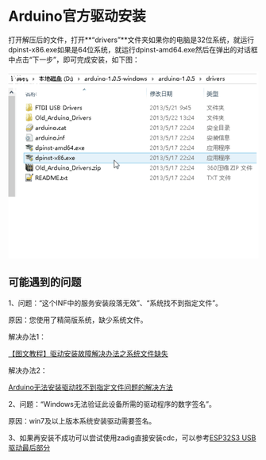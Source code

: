 # Arduino官方驱动安装

打开解压后的文件，打开**“drivers”**文件夹如果你的电脑是32位系统，就运行dpinst-x86.exe如果是64位系统，就运行dpinst-amd64.exe然后在弹出的对话框中点击“下一步”，即可完成安装，如下图：

![](picture/1.gif)

## 可能遇到的问题

1、问题：“这个INF中的服务安装段落无效”、“系统找不到指定文件”。

原因：您使用了精简版系统，缺少系统文件。

解决办法1：

[【图文教程】驱动安装故障解决办法之系统文件缺失](http://www.dfrobot.com.cn/community/forum.php?mod=viewthread&tid=23706&fromuid=724121)

解决办法2：

[Arduino无法安装驱动找不到指定文件问题的解决方法](http://mc.dfrobot.com.cn/forum.php?mod=viewthread&tid=361&fromuid=724121)

2、问题：“Windows无法验证此设备所需的驱动程序的数字签名”。

原因：win7及以上版本系统安装驱动需要签名。

3、如果再安装不成功可以尝试使用zadig直接安装cdc，可以参考[ESP32S3 USB驱动最后部分](https://emakefun.github.io/emakefun-docsify/#/zh-cn/driver/esp32_driver/esp32_driver)
